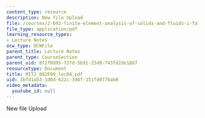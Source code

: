```yaml
---
content_type: resource
description: New file Upload
file: /courses/2-092-finite-element-analysis-of-solids-and-fluids-i-fall-2009/3bfd1ab31d0d622c3d6f151fd0776ab0_MIT2_092F09_lec04.pdf
file_type: application/pdf
learning_resource_types:
- Lecture Notes
ocw_type: OCWFile
parent_title: Lecture Notes
parent_type: CourseSection
parent_uid: 8f2f0d95-72fd-5b91-25d0-743fd2de18d7
resourcetype: Document
title: MIT2_092F09_lec04.pdf
uid: 3bfd1ab3-1d0d-622c-3d6f-151fd0776ab0
video_metadata:
  youtube_id: null
---
```

New file Upload

